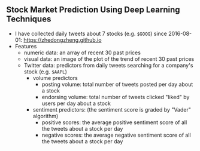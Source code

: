 ## Stock Market Prediction Using Deep Learning Techniques
* I have collected daily tweets about 7 stocks (e.g. `$GOOG`) since 2016-08-01: https://zhedongzheng.github.io
* Features
  * numeric data: an array of recent 30 past prices
  * visual data: an image of the plot of the trend of recent 30 past prices
  * Twitter data: predictors from daily tweets searching for a company's stock (e.g. `$AAPL`)
    * volume predictors
      * posting volume: total number of tweets posted per day about a stock
      * endorsing volume: total number of tweets clicked "liked" by users per day about a stock
    * sentiment predictors: (the sentiment score is graded by "Vader" algorithm)
      * positive scores: the average positive sentiment score of all the tweets about a stock per day
      * negative scores: the average negative sentiment score of all the tweets about a stock per day

